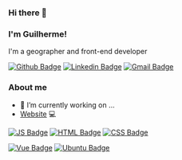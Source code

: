 ### Hi there 👋
### I'm Guilherme!
I'm a geographer and front-end developer


[![Github Badge](https://img.shields.io/badge/-Github-000?style=flat-square&logo=Github&logoColor=white&link=https://github.com/felixxguilherme)](https://github.com/felixxguilherme)
[![Linkedin Badge](https://img.shields.io/badge/-LinkedIn-blue?style=flat-square&logo=Linkedin&logoColor=white&link=https://www.linkedin.com/in/felixxguilherme/)](https://www.linkedin.com/in/felixxguilherme/)
[![Gmail Badge](https://img.shields.io/badge/Gmail-D14836?style=flat-square&logo=gmail&logoColor=white&mailto:felixxguilherme@gmail.com)](mailto:felixxguilherme@gmail.com)

<!--
**felixxguilherme/felixxguilherme** is a ✨ _special_ ✨ repository because its `README.md` (this file) appears on your GitHub profile.

Here are some ideas to get you started:

- 🔭 I’m currently working on ...
- 🌱 I’m currently learning ...
- 👯 I’m looking to collaborate on ...
- 🤔 I’m looking for help with ...
- 💬 Ask me about ...
- 📫 How to reach me: ...
- 😄 Pronouns: ...
- ⚡ Fun fact: ...
-->

### About me

- 🔭 I’m currently working on ...
- [Website](https://guilhermefelix.me) 💻 

[![JS Badge](https://img.shields.io/badge/JavaScript-323330?style=for-the-badge&logo=javascript&logoColor=F7DF1E)](#)
[![HTML Badge](https://img.shields.io/badge/HTML-239120?style=for-the-badge&logo=html5&logoColor=black)](#)
[![CSS Badge](https://img.shields.io/badge/CSS-239120?&style=for-the-badge&logo=css3&logoColor=black)](#)

[![Vue Badge](https://img.shields.io/badge/Vue.js-35495E?style=for-the-badge&logo=vue.js&logoColor=4FC08D)](#)
[![Ubuntu Badge](https://img.shields.io/badge/Ubuntu-E95420?style=for-the-badge&logo=ubuntu&logoColor=black)](#)
